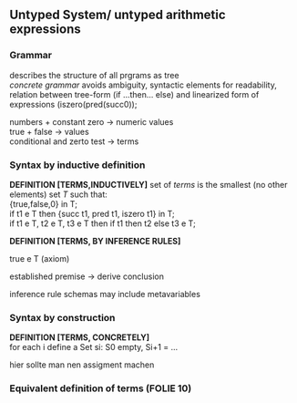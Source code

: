 ## Untyped System/ untyped arithmetic expressions

### Grammar
describes the structure of all prgrams as tree  
*concrete grammar* avoids ambiguity, syntactic elements for readability, relation between tree-form (if ...then... else) and linearized form of expressions (iszero(pred(succ0));  

numbers + constant zero -> numeric values  
true + false -> values  
conditional and zerto test -> terms

### Syntax by inductive definition

**DEFINITION [TERMS,INDUCTIVELY]** set of *terms* is the smallest (no other elements) set *T* such that:  
{true,false,0} in T;  
if t1 e T then {succ t1, pred t1, iszero t1} in T;  
if t1 e T, t2 e T, t3 e T then if t1 then t2 else t3 e T;  

**DEFINITION [TERMS, BY INFERENCE RULES]**  

true e T (axiom)  
  
established premise -> derive conclusion  

inference rule schemas may include metavariables

### Syntax by construction

**DEFINITION [TERMS, CONCRETELY]**  
for each i define a Set si: S0 empty, Si+1 = ...  
  
  hier sollte man nen assigment machen
  
### Equivalent definition of terms (FOLIE 10)
